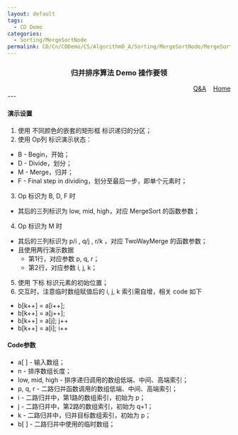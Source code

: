 ```yaml
---
layout: default
tags:
  - CD Demo
categories:
  - Sorting/MergeSortNode
permalink: CD/Cn/CDDemo/CS/AlgorithmD_A/Sorting/MergeSortNode/MergeSortH
---
```

### <center>归并排序算法 Demo 操作要领</center>
<div align="right">
	<a href="{{'/CD/Cn/CDDemo/CS/QandA.html'| relative_url }}" target="_blank">Q&amp;A</a>
    &nbsp;&nbsp;
	<a href="{{'/CD/Cn/' | relative_url }}" target="_blank">Home</a>			
</div>
---

#### 演示设置
1. 使用 不同颜色的嵌套的矩形框 标识递归的分区；
2. 使用 Op列 标识演示状态： 
- B - Begin，开始； 
- D - Divide，划分； 
- M - Merge，归并； 
- F - Final step in dividing，划分至最后一步，即单个元素时；
3. Op 标识为 B, D, F 时
- 其后的三列标识为 low, mid, high，对应 MergeSort 的函数参数；
4. Op 标识为 M 时
- 其后的三列标识为 p/i , q/j , r/k ，对应 TwoWayMerge 的函数参数；
- 且使用两行演示数据
  - 第1行，对应参数 p, q, r；
  - 第2行，对应参数 i, j, k；
5. 使用 下标 标识元素的初始位置；
6. 交互时，注意临时数组赋值后的 i, j, k 索引需自增，相关 code 如下
- b[k++] = a[i++];
- b[k++] = a[j++];
- b[k++] = a[j]; j++
- b[k++] = a[i]; i++

#### Code参数
- a[ ] - 输入数组；
- n - 排序数组长度；
- low, mid, high - 排序递归调用的数组低端、中间、高端索引；
- p, q, r - 二路归并函数调用的数组低端、中间、高端索引；
- i - 二路归并中，第1路的数组索引，初始为 p；
- j - 二路归并中，第2路的数组索引，初始为 q+1；
- k - 二路归并中，归并目标数组索引，初始为 p；
- b[ ] - 二路归并中使用的临时数组；
